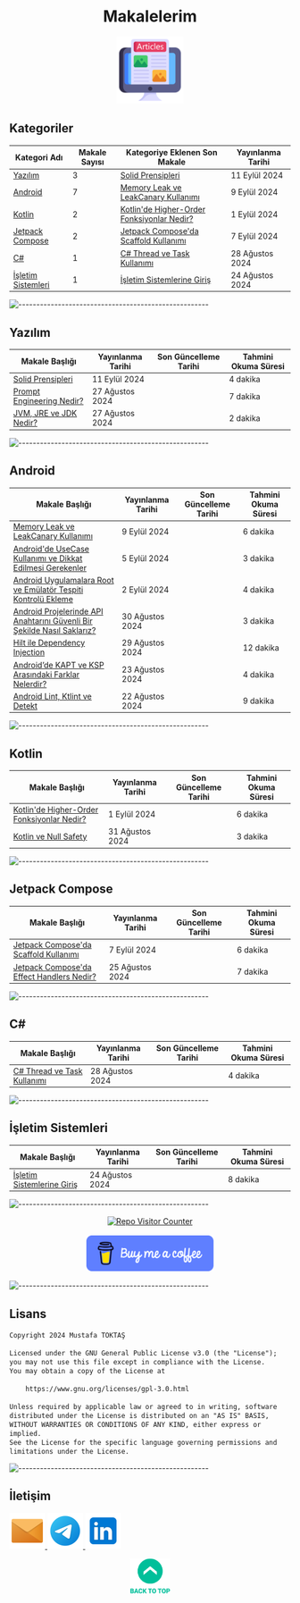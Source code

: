 <h1 align="center">
  Makalelerim <a name="readme-top"></a>
</h1>

<div align="center">
  <img src="./Readme Resources/Makalelerim Logo.png" alt="Logo" width="120"/>
</div>

## Kategoriler

| Kategori Adı                                | Makale Sayısı | Kategoriye Eklenen Son Makale                                                                                                                                                                       | Yayınlanma Tarihi |
| ------------------------------------------- | ------------- | --------------------------------------------------------------------------------------------------------------------------------------------------------------------------------------------------- | ----------------- |
| [Yazılım](#yazılım)                         | 3             | [Solid Prensipleri](./Makaleler/Yazılım/3%20Solid%20Prensipleri/Makale.md)                                                                                                                          | 11 Eylül   2024   |
| [Android](#android)                         | 7             | [Memory Leak ve LeakCanary Kullanımı](./Makaleler/Android/7%20Memory%20Leak%20ve%20LeakCanary%20kullanımı/Makale.md)                                                                                |  9 Eylül   2024   |
| [Kotlin](#kotlin)                           | 2             | [Kotlin'de Higher-Order Fonksiyonlar Nedir?](./Makaleler/Kotlin/2%20%20Kotlin'de%20Higher-Order%20Fonksiyonlar%20Nedir/Makale.md)                                                                   |  1 Eylül   2024   |
| [Jetpack Compose](#jetpack-compose)         | 2             | [Jetpack Compose'da Scaffold Kullanımı](./Makaleler/Jetpack%20Compose/2%20Jetpack%20Compose’da%20Scaffold%20Kullanımı/Makale.md)                                                                    |  7 Eylül   2024   |
| [C#](#c)                                    | 1             | [C# Thread ve Task Kullanımı](./Makaleler/C-Sharp/1%20C-Sharp%20Thread%20ve%20Task%20Kullanımı/Makale.md)                                                                                           | 28 Ağustos 2024   |
| [İşletim Sistemleri](#i̇şletim-sistemleri)   | 1             | [İşletim Sistemlerine Giriş](./Makaleler/İşletim%20Sistemleri/1%20İşletim%20Sistemlerine%20Giriş/Makale.md)                                                                                         | 24 Ağustos 2024   |


![-----------------------------------------------------](./Readme%20Resources/Çizgi.png)

## Yazılım 

| Makale Başlığı                                                                              | Yayınlanma Tarihi | Son Güncelleme Tarihi | Tahmini Okuma Süresi |
| ------------------------------------------------------------------------------------------- | ----------------- | --------------------- | -------------------- |
| [Solid Prensipleri](./Makaleler/Yazılım/3%20Solid%20Prensipleri/Makale.md)                  | 11 Eylül   2024   |                       | 4 dakika             |
| [Prompt Engineering Nedir?](./Makaleler/Yazılım/2%20Prompt%20Engineering%20Nedir/Makale.md) | 27 Ağustos 2024   |                       | 7 dakika             |
| [JVM, JRE ve JDK Nedir?](./Makaleler/Yazılım/1%20JVM,%20JRE%20ve%20JDK%20Nedir/Makale.md)   | 27 Ağustos 2024   |                       | 2 dakika             |


![-----------------------------------------------------](./Readme%20Resources/Çizgi.png)

## Android 

| Makale Başlığı                                                                                                                                                                                      | Yayınlanma Tarihi | Son Güncelleme Tarihi | Tahmini Okuma Süresi |
| --------------------------------------------------------------------------------------------------------------------------------------------------------------------------------------------------- | ----------------- | --------------------- | -------------------- |
| [Memory Leak ve LeakCanary Kullanımı](./Makaleler/Android/7%20Memory%20Leak%20ve%20LeakCanary%20kullanımı/Makale.md)                                                                                |  9 Eylül   2024   |                       |  6 dakika            |
| [Android'de UseCase Kullanımı ve Dikkat Edilmesi Gerekenler](./Makaleler/Android/6%20Android'de%20UseCase%20Kullanımı%20ve%20Dikkat%20Edilmesi%20Gerekenler/Makale.md)                              |  5 Eylül   2024   |                       |  3 dakika            |
| [Android Uygulamalara Root ve Emülatör Tespiti Kontrolü Ekleme](./Makaleler/Android/5%20Android%20Uygulamalara%20Root%20ve%20Emülatör%20Tespiti%20Kontrolü%20Ekleme/Makale.md)                      |  2 Eylül   2024   |                       |  4 dakika            |
| [Android Projelerinde API Anahtarını Güvenli Bir Şekilde Nasıl Saklarız?](./Makaleler/Android/4%20Android%20Projelerinde%20API%20Anahtarını%20Güvenli%20Bir%20Şekilde%20Nasıl%20Saklarız/Makale.md) | 30 Ağustos 2024   |                       |  3 dakika            |
| [Hilt ile Dependency Injection](./Makaleler/Android/3%20Hilt%20ile%20Dependecy%20Injection/Makale.md)                                                                                               | 29 Ağustos 2024   |                       | 12 dakika            |
| [Android’de KAPT ve KSP Arasındaki Farklar Nelerdir?](./Makaleler/Android/2%20Android’de%20KAPT%20ve%20KSP%20Arasındaki%20Farklar%20Nelerdir/Makale.md)                                             | 23 Ağustos 2024   |                       |  4 dakika            |
| [Android Lint, Ktlint ve Detekt](./Makaleler/Android/1%20Android%20Lint,%20Ktlint%20ve%20Detekt/Makale.md)                                                                                          | 22 Ağustos 2024   |                       |  9 dakika            |


![-----------------------------------------------------](./Readme%20Resources/Çizgi.png)

## Kotlin

| Makale Başlığı                                                                                                                                                                                      | Yayınlanma Tarihi | Son Güncelleme Tarihi | Tahmini Okuma Süresi |
| --------------------------------------------------------------------------------------------------------------------------------------------------------------------------------------------------- | ----------------- | --------------------- | -------------------- |
| [Kotlin'de Higher-Order Fonksiyonlar Nedir?](./Makaleler/Kotlin/2%20%20Kotlin'de%20Higher-Order%20Fonksiyonlar%20Nedir/Makale.md)                                                                   |  1 Eylül   2024   |                       | 6 dakika             |
| [Kotlin ve Null Safety](./Makaleler/Kotlin/1%20Kotlin%20ve%20Null%20Safety/Makale.md)                                                                                                               | 31 Ağustos 2024   |                       | 3 dakika             |


![-----------------------------------------------------](./Readme%20Resources/Çizgi.png)

## Jetpack Compose

| Makale Başlığı                                                                                                                            | Yayınlanma Tarihi | Son Güncelleme Tarihi | Tahmini Okuma Süresi |
| ----------------------------------------------------------------------------------------------------------------------------------------- | ----------------- | --------------------- | -------------------- |
| [Jetpack Compose'da Scaffold Kullanımı](./Makaleler/Jetpack%20Compose/2%20Jetpack%20Compose’da%20Scaffold%20Kullanımı/Makale.md)          |  7 Eylül   2024   |                       | 6 dakika             |
| [Jetpack Compose'da Effect Handlers Nedir?](./Makaleler/Jetpack%20Compose/1%20Jetpack%20Compose’da%20Effect%20Handlers%20Nedir/Makale.md) | 25 Ağustos 2024   |                       | 7 dakika             |


![-----------------------------------------------------](./Readme%20Resources/Çizgi.png)

## C#

| Makale Başlığı                                                                                                                            | Yayınlanma Tarihi | Son Güncelleme Tarihi | Tahmini Okuma Süresi |
| ----------------------------------------------------------------------------------------------------------------------------------------- | ----------------- | --------------------- | -------------------- |
| [C# Thread ve Task Kullanımı](./Makaleler/C-Sharp/1%20C-Sharp%20Thread%20ve%20Task%20Kullanımı/Makale.md)                                 | 28 Ağustos 2024   |                       | 4 dakika             |                                                                                                               |                   |                       |                      |


![-----------------------------------------------------](./Readme%20Resources/Çizgi.png)

## İşletim Sistemleri

| Makale Başlığı                                                                                              | Yayınlanma Tarihi | Son Güncelleme Tarihi | Tahmini Okuma Süresi |
| ----------------------------------------------------------------------------------------------------------- | ----------------- | --------------------- | -------------------- |
| [İşletim Sistemlerine Giriş](./Makaleler/İşletim%20Sistemleri/1%20İşletim%20Sistemlerine%20Giriş/Makale.md) | 24 Ağustos 2024   |                       | 8 dakika             |


![-----------------------------------------------------](./Readme%20Resources/Çizgi.png)

<div align="center">
  <a href="https://github.com/mustafatoktas/W.BE_RepoVisitorCounterAPI" target="_blank"> <img src="https://toktasoft.com/api/github2/repo-visitor-counter.php?repo=gfs4maubzr5wyh7&show_repo_name=1&show_date=1&show_brand=0&txt_color=255,255,255&bg_color=45,52,58" alt="Repo Visitor Counter"/> </a>
</div>

  <br>
  
<div align="center">
  <a href="https://buymeacoffee.com/mustafatoktas" target="_blank"> <img src="./Readme Resources/İletişim/Buy Me a Coffee.png" alt="Buy Me a Coffee" height="64"/> </a>
</div>


![-----------------------------------------------------](./Readme%20Resources/Çizgi.png)

## Lisans

```
Copyright 2024 Mustafa TOKTAŞ

Licensed under the GNU General Public License v3.0 (the "License");
you may not use this file except in compliance with the License.
You may obtain a copy of the License at

    https://www.gnu.org/licenses/gpl-3.0.html

Unless required by applicable law or agreed to in writing, software
distributed under the License is distributed on an "AS IS" BASIS,
WITHOUT WARRANTIES OR CONDITIONS OF ANY KIND, either express or implied.
See the License for the specific language governing permissions and
limitations under the License.
```


![-----------------------------------------------------](./Readme%20Resources/Çizgi.png)

## İletişim

<a href="mailto:info@mustafatoktas.com"              target="_blank"> <img src="./Readme Resources/İletişim/Mail.png"     alt="Mail"     width="64"/> </a>
<a href="https://t.me/mustafatoktas00"               target="_blank"> <img src="./Readme Resources/İletişim/Telegram.png" alt="Telegram" width="64"/> </a>
<a href="https://www.linkedin.com/in/mustafatoktas/" target="_blank"> <img src="./Readme Resources/İletişim/LinkedIn.png" alt="LinkedIn" width="64"/> </a>

<p align="center">
  <a href="#readme-top"> <img src="./Readme Resources/Back to Top.png" alt="Back to Top" height="64"/> </a>
</p>